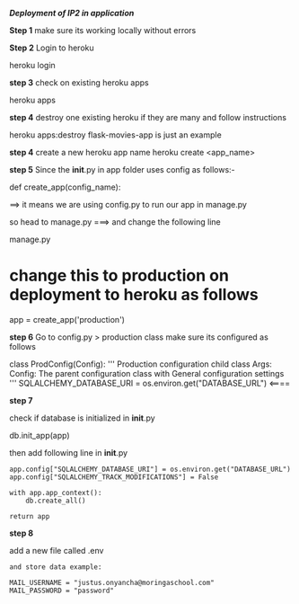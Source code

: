 ***Deployment of IP2 in application***


**Step 1**
 make sure its working locally without errors

 **Step 2**
 Login to heroku

 heroku login

 **step 3**
check on existing heroku apps

heroku apps

**step 4**
destroy one existing heroku if they are many and follow instructions

heroku apps:destroy <flask-movies-app>         flask-movies-app is just an example

**step 4**
create a new heroku app name
heroku create <app_name>

**step 5**
Since the __init__.py in app folder uses config as follows:-

def create_app(config_name):

==> it means we are using config.py to  run our app in manage.py

so head to manage.py ===> and change the following line


manage.py
# change this to production on deployment to heroku as follows
app = create_app('production')

**step 6**
Go to config.py > production class
make sure its configured as follows 

class ProdConfig(Config):
    '''
    Production  configuration child class
    Args:
        Config: The parent configuration class with General configuration settings
    '''
    SQLALCHEMY_DATABASE_URI = os.environ.get("DATABASE_URL")      <====


**step 7**

check if database is initialized in __init__.py

 db.init_app(app)

 then add following line in __init__.py


    app.config["SQLALCHEMY_DATABASE_URI"] = os.environ.get("DATABASE_URL")
    app.config["SQLALCHEMY_TRACK_MODIFICATIONS"] = False

    with app.app_context():
        db.create_all()

    return app


**step 8**

add a new file called .env
  
    and store data example:

    MAIL_USERNAME = "justus.onyancha@moringaschool.com"
    MAIL_PASSWORD = "password"




